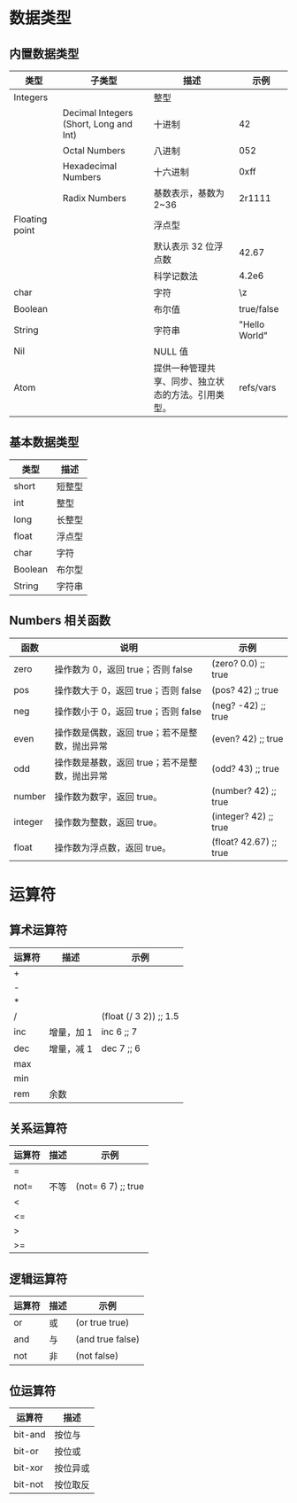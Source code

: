 # 数据类型

## 内置数据类型

| 类型           | 子类型                                 | 描述                                               | 示例          |
| -------------- | -------------------------------------- | -------------------------------------------------- | ------------- |
| Integers       |                                        | 整型                                               |               |
|                | Decimal Integers (Short, Long and Int) | 十进制                                             | 42            |
|                | Octal Numbers                          | 八进制                                             | 052           |
|                | Hexadecimal Numbers                    | 十六进制                                           | 0xff          |
|                | Radix Numbers                          | 基数表示，基数为 2~36                              | 2r1111        |
| Floating point |                                        | 浮点型                                             |               |
|                |                                        | 默认表示 32 位浮点数                               | 42.67         |
|                |                                        | 科学记数法                                         | 4.2e6         |
| char           |                                        | 字符                                               | \z            |
| Boolean        |                                        | 布尔值                                             | true/false    |
| String         |                                        | 字符串                                             | "Hello World" |
| Nil            |                                        | NULL 值                                            |               |
| Atom           |                                        | 提供一种管理共享、同步、独立状态的方法。引用类型。 | refs/vars     |

## 基本数据类型

| 类型    | 描述   |
| ------- | ------ |
| short   | 短整型 |
| int     | 整型   |
| long    | 长整型 |
| float   | 浮点型 |
| char    | 字符   |
| Boolean | 布尔型 |
| String  | 字符串 |

## Numbers 相关函数

| 函数    | 说明                                          | 示例                   |
| ------- | --------------------------------------------- | ---------------------- |
| zero    | 操作数为 0，返回 true；否则 false             | (zero? 0.0) ;; true    |
| pos     | 操作数大于 0，返回 true；否则 false           | (pos? 42) ;; true      |
| neg     | 操作数小于 0，返回 true；否则 false           | (neg? -42) ;; true     |
| even    | 操作数是偶数，返回 true；若不是整数，抛出异常 | (even? 42) ;; true     |
| odd     | 操作数是基数，返回 true；若不是整数，抛出异常 | (odd? 43)  ;; true     |
| number  | 操作数为数字，返回 true。                     | (number? 42) ;; true   |
| integer | 操作数为整数，返回 true。                     | (integer? 42) ;; true  |
| float   | 操作数为浮点数，返回 true。                   | (float? 42.67) ;; true |



# 运算符

## 算术运算符

| 运算符 | 描述       | 示例                    |
| ------ | ---------- | ----------------------- |
| +      |            |                         |
| -      |            |                         |
| *      |            |                         |
| /      |            | (float (/ 3 2))  ;; 1.5 |
| inc    | 增量，加 1 | inc 6  ;; 7             |
| dec    | 增量，减 1 | dec 7  ;; 6             |
| max    |            |                         |
| min    |            |                         |
| rem    | 余数       |                         |

## 关系运算符

| 运算符 | 描述 | 示例                |
| ------ | ---- | ------------------- |
| =      |      |                     |
| not=   | 不等 | (not= 6 7)  ;; true |
| <      |      |                     |
| <=     |      |                     |
| >      |      |                     |
| \>=    |      |                     |

## 逻辑运算符

| 运算符 | 描述 | 示例             |
| ------ | ---- | ---------------- |
| or     | 或   | (or true true)   |
| and    | 与   | (and true false) |
| not    | 非   | (not false)      |

## 位运算符

| 运算符  | 描述     |
| ------- | -------- |
| bit-and | 按位与   |
| bit-or  | 按位或   |
| bit-xor | 按位异或 |
| bit-not | 按位取反 |

